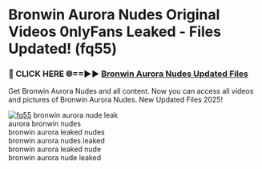 # Bronwin Aurora Nudes Original Videos 0nlyFans Leaked - Files Updated! (fq55)

<h3>🔴 CLICK HERE 🌐==►► <a href="https://tinyurl.com/5h6xmrr3" rel="nofollow">Bronwin Aurora Nudes Updated Files</a></h3>

Get Bronwin Aurora Nudes and all content. Now you can access all videos and pictures of Bronwin Aurora Nudes. New Updated Files 2025!

[![fq55](https://i.imgur.com/KVD873Z.gif)](https://tinyurl.com/5h6xmrr3)
bronwin aurora nude leak<br>
aurora bronwin nudes<br>
bronwin aurora leaked nudes<br>
bronwin aurora nudes leaked<br>
bronwin aurora leaked nude<br>
bronwin aurora nude leaked